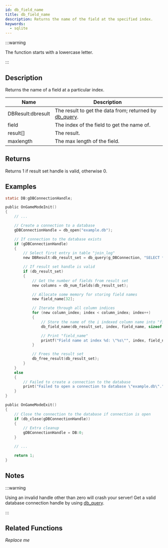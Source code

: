 ```yaml
---
id: db_field_name
title: db_field_name
description: Returns the name of the field at the specified index.
keywords:
  - sqlite
---
```


:::warning

The function starts with a lowercase letter.

:::

## Description

Returns the name of a field at a particular index.

| Name              | Description                                                        |
| ----------------- | ------------------------------------------------------------------ |
| DBResult:dbresult | The result to get the data from; returned by [db_query](db_query). |
| field             | The index of the field to get the name of.                         |
| result[]          | The result.                                                        |
| maxlength         | The max length of the field.                                       |

## Returns

Returns 1 if result set handle is valid, otherwise 0.

## Examples

```c
static DB:gDBConnectionHandle;

public OnGameModeInit()
{
    // ...

    // Create a connection to a database
    gDBConnectionHandle = db_open("example.db");

    // If connection to the database exists
    if (gDBConnectionHandle)
    {
        // Select first entry in table "join_log"
        new DBResult:db_result_set = db_query(g_DBConnection, "SELECT * FROM `join_log` LIMIT 1");

        // If result set handle is valid
        if (db_result_set)
        {
            // Get the number of fields from result set
            new columns = db_num_fields(db_result_set);

            // Allocate some memory for storing field names
            new field_name[32];

            // Iterate through all column indices
            for (new column_index; index < column_index; index++)
            {
                // Store the name of the i indexed column name into "field_name"
                db_field_name(db_result_set, index, field_name, sizeof field_name);

                // Print "field_name"
                printf("Field name at index %d: \"%s\"", index, field_name);
            }

            // Frees the result set
            db_free_result(db_result_set);
        }
    }
    else
    {
        // Failed to create a connection to the database
        print("Failed to open a connection to database \"example.db\".");
    }
}

public OnGameModeExit()
{
    // Close the connection to the database if connection is open
    if (db_close(gDBConnectionHandle))
    {
        // Extra cleanup
        gDBConnectionHandle = DB:0;
    }

    // ...

    return 1;
}
```

## Notes

:::warning

Using an invalid handle other than zero will crash your server!
Get a valid database connection handle by using [db_query](db_query).

:::

## Related Functions

_Replace me_
